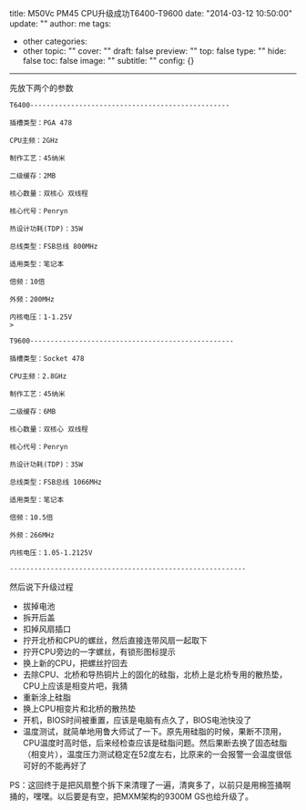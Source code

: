 title: M50Vc PM45 CPU升级成功T6400-T9600
date: "2014-03-12 10:50:00"
update: ""
author: me
tags:
- other
categories:
- other
topic: ""
cover: ""
draft: false
preview: ""
top: false
type: ""
hide: false
toc: false
image: ""
subtitle: ""
config: {}


---



先放下两个的参数


    T6400-------------------------------------------------
    
    插槽类型：PGA 478
    
    CPU主频：2GHz
    
    制作工艺：45纳米
    
    二级缓存：2MB
    
    核心数量：双核心 双线程
    
    核心代号：Penryn
    
    热设计功耗(TDP)：35W
    
    总线类型：FSB总线 800MHz
    
    适用类型：笔记本
    
    倍频：10倍
    
    外频：200MHz
    
    内核电压：1-1.25V
    >
    
    T9600--------------------------------------------------
    
    插槽类型：Socket 478
    
    CPU主频：2.8GHz
    
    制作工艺：45纳米
    
    二级缓存：6MB
    
    核心数量：双核心 双线程
    
    核心代号：Penryn
    
    热设计功耗(TDP)：35W
    
    总线类型：FSB总线 1066MHz
    
    适用类型：笔记本
    
    倍频：10.5倍
    
    外频：266MHz
    
    内核电压：1.05-1.2125V
    
    ----------------------------------------------------------

然后说下升级过程

- 拔掉电池
- 拆开后盖
- 扣掉风扇插口
- 拧开北桥和CPU的螺丝，然后直接连带风扇一起取下
- 拧开CPU旁边的一字螺丝，有锁形图标提示
- 换上新的CPU，把螺丝拧回去
- 去除CPU、北桥和导热铜片上的固化的硅脂，北桥上是北桥专用的散热垫，CPU上应该是相变片吧，我猜
- 重新涂上硅脂
- 换上CPU相变片和北桥的散热垫
- 开机，BIOS时间被重置，应该是电脑有点久了，BIOS电池快没了
- 温度测试，就简单地用鲁大师试了一下。原先用硅脂的时候，果断不顶用，CPU温度时高时低，后来经检查应该是硅脂问题。然后果断去换了固态硅脂（相变片），温度压力测试稳定在52度左右，比原来的一会报警一会温度很低可好的不能再好了


PS：这回终于是把风扇整个拆下来清理了一遍，清爽多了，以前只是用棉签捅啊捅的，嘿嘿。以后要是有空，把MXM架构的9300M GS也给升级了。
